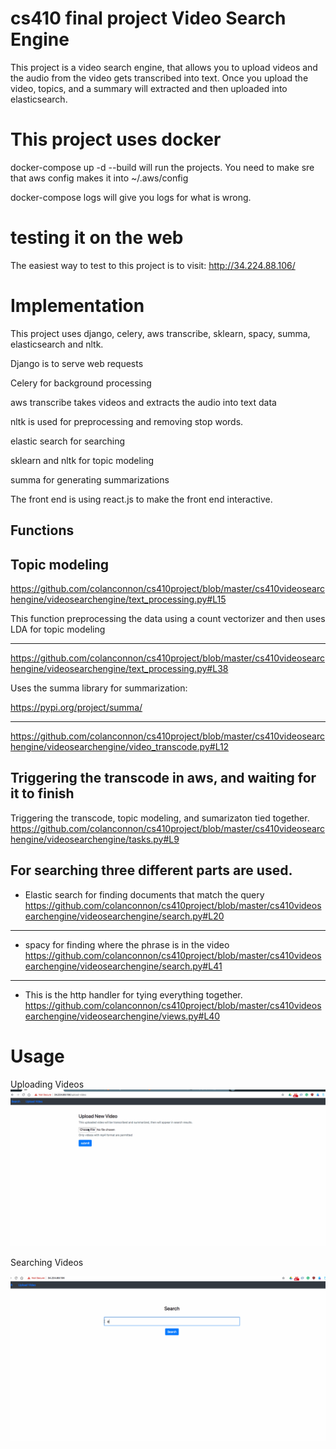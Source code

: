 # cs410 final project Video Search Engine

This project is a video search engine, that allows you to upload videos
and the audio from the video gets transcribed into text. Once you upload
the video, topics, and a summary will extracted and then uploaded into elasticsearch.

# This project uses docker

docker-compose up -d --build will run the projects. You need to make sre that aws
config makes it into ~/.aws/config

docker-compose logs will give you logs for what is wrong.

# testing it on the web

The easiest way to test to this project is to visit: 
http://34.224.88.106/


# Implementation

This project uses django, celery, aws transcribe, sklearn, spacy, summa, elasticsearch and nltk.

Django is to serve web requests

Celery for background processing

aws transcribe takes videos and extracts the audio into text data

nltk is used for preprocessing and removing stop words.

elastic search for searching

sklearn and nltk for topic modeling

summa for generating summarizations

The front end is using react.js to make the front end interactive.

## Functions

Topic modeling
----
https://github.com/colanconnon/cs410project/blob/master/cs410videosearchengine/videosearchengine/text_processing.py#L15

This function preprocessing the data using a count vectorizer and then uses LDA for topic modeling

---
https://github.com/colanconnon/cs410project/blob/master/cs410videosearchengine/videosearchengine/text_processing.py#L38

Uses the summa library for summarization:

https://pypi.org/project/summa/

---
https://github.com/colanconnon/cs410project/blob/master/cs410videosearchengine/videosearchengine/video_transcode.py#L12

Triggering the transcode in aws, and waiting for it to finish
---

Triggering the transcode, topic modeling, and sumarizaton tied together.
https://github.com/colanconnon/cs410project/blob/master/cs410videosearchengine/videosearchengine/tasks.py#L9



For searching three different parts are used.
----
* Elastic search for finding documents that match the query
https://github.com/colanconnon/cs410project/blob/master/cs410videosearchengine/videosearchengine/search.py#L20

----
*  spacy for finding where the phrase is in the video
https://github.com/colanconnon/cs410project/blob/master/cs410videosearchengine/videosearchengine/search.py#L41
------
* This is the http handler for tying everything together.
https://github.com/colanconnon/cs410project/blob/master/cs410videosearchengine/videosearchengine/views.py#L40



# Usage


Uploading Videos
![Alt Text](https://github.com/colanconnon/cs410project/blob/master/uploading_videos.gif)

Searching Videos

![Alt Text](https://github.com/colanconnon/cs410project/blob/master/searching.gif)

